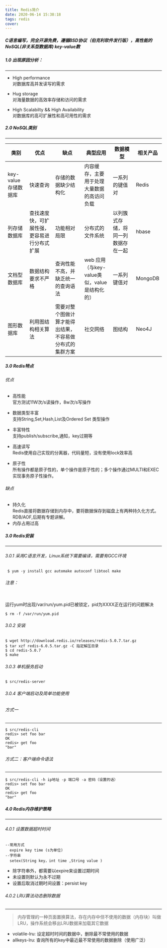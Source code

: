 ```yaml
---
title: Redis简介
date: 2020-06-14 15:38:18
tags: redis
cover: 
---
```


##### C语言编写，完全开源免费，遵循BSD协议（伯克利软件发行版），高性能的NoSQL(非关系型数据库) key-value数 
##### 1.0 出现原因分析：
---

 - High performance 
<br>对数据库高并发读写的需求
 - Hug storage <br>对海量数据的高效率存储和访问的需求

 - High Scalabilty && High Availability <br>对数据库的高可扩展性和高可用性的需求
##### 2.0 NoSQL类别
---

| 类别                 | 优点                                         | 缺点                                                     | 典型应用                                     | 数据模型                           | 相关产品 |
| -------------------- | -------------------------------------------- | -------------------------------------------------------- | -------------------------------------------- | ---------------------------------- | -------- |
| key-value 存储数据库 | 快速查询                                     | 存储的数据缺少结构化                                     | 内容缓存，主要用于处理大量数据的高访问负载   | 一系列的键值对                     | Redis    |
| 列存储数据库         | 查找速度快，可扩展性强，更容易进行分布式扩展 | 功能相对局限                                             | 分布式的文件系统                             | 以列簇式存储，将同一列数据存在一起 | hbase    |
| 文档型数据库         | 数据结构要求不严格                           | 查询性能不高，并缺乏统一的查询语法                       | web 应用（与key-value类似，value是结构化的） | 一系列键值对                       | MongoDB  |
| 图形数据库           | 利用图结构相关算法                           | 需要对整个图做计算才能得出结果，不容易做分布式的集群方案 | 社交网络                                     | 图结构                             | Neo4J    |


##### 3.0 Redis特点

###### 优点
- 高性能
<br>官方测试11W次/s读操作，8w次/s写操作
 - 数据类型丰富 <br>支持String,Set,Hash,List及Ordered Set 类型操作

 - 丰富特性 <br>支持publish/subscribe,通知，key过期等
 - 高速读写  <br>Redis使用自己实现的分离器，代码量短，没有使用lock效率高
 - 原子性 <br>所有操作都是原子性的，单个操作是原子性的；多个操作通过MULTI和EXEC实现事务原子性操作。
###### 缺点
 - 持久化 <br>Redis直接将数据存储到内存中，要将数据保存到磁盘上有两种持久化方式。RDB/AOF,后期有专题讲解。
 - 内存占用过高 
##### 3.0 Redis安装
---
###### 3.0.1 采用C语言开发，Linux系统下需要编译，需要有GCC环境

```
 $ yum -y install gcc automake autoconf libtool make
```
###### 注意：
</br>运行yum时出现/var/run/yum.pid已被锁定，pid为XXXX正在运行的问题解决
```
$ rm -f /var/run/yum.pid
```
###### 3.0.2 安装
```
$ wget http://download.redis.io/releases/redis-5.0.7.tar.gz
$ tar xzf redis-6.0.5.tar.gz -C 指定解压目录
$ cd redis-5.0.7
$ make
```
###### 3.0.3 单机服务启动
```
$ src/redis-server
```
###### 3.0.4 客户端启动及简单功能使用
###### 方式一
---
```
$ src/redis-cli
redis> set foo bar
OK
redis> get foo
"bar"
```
###### 方式二：客户端命令语法
---
```
$ src/redis-cli -h ip地址 -p 端口号 -a 密码（设置的话）
redis> set foo bar
OK
redis> get foo
"bar"
```
##### 4.0 Redis内存维护策略
---
###### 4.0.1 设置数据超时时间
```
--常用方式
  expire key time (s为单位)
--字符串
  setex(String key，int time ,String value )
```
- 除字符串外，都需要以expire来设置过期时间
- 未设置则默认为永不过期
- 设置后取消过期时间设置：persist key
###### 4.0.2 LRU算法动态删除数据
---
> 内存管理的一种页面置换算法，存在内存中但不使用的数据（内存块）叫做LRU，操作系统会移出LRU数据来加载其它数据 

- volatile-lru: 设定超时时间的数据中，删除最不常使用的数据
- allkeys-lru:  查询所有的key中最近最不常使用的数据删除（使用广泛）
